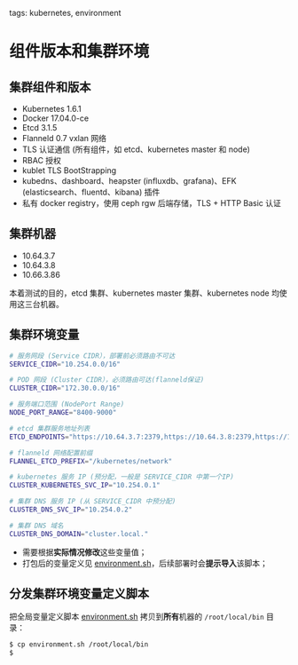 <!-- toc -->

tags: kubernetes, environment

# 组件版本和集群环境

## 集群组件和版本

+ Kubernetes 1.6.1
+ Docker  17.04.0-ce
+ Etcd 3.1.5
+ Flanneld 0.7 vxlan 网络
+ TLS 认证通信 (所有组件，如 etcd、kubernetes master 和 node)
+ RBAC 授权
+ kublet TLS BootStrapping
+ kubedns、dashboard、heapster (influxdb、grafana)、EFK (elasticsearch、fluentd、kibana) 插件
+ 私有 docker registry，使用 ceph rgw 后端存储，TLS + HTTP Basic 认证

## 集群机器

+ 10.64.3.7
+ 10.64.3.8
+ 10.66.3.86

本着测试的目的，etcd 集群、kubernetes master 集群、kubernetes node 均使用这三台机器。

## 集群环境变量

``` bash
# 服务网段 (Service CIDR），部署前必须路由不可达
SERVICE_CIDR="10.254.0.0/16"

# POD 网段 (Cluster CIDR），必须路由可达(flanneld保证)
CLUSTER_CIDR="172.30.0.0/16"

# 服务端口范围 (NodePort Range)
NODE_PORT_RANGE="8400-9000"

# etcd 集群服务地址列表
ETCD_ENDPOINTS="https://10.64.3.7:2379,https://10.64.3.8:2379,https://10.66.3.86:2379"

# flanneld 网络配置前缀
FLANNEL_ETCD_PREFIX="/kubernetes/network"

# kubernetes 服务 IP (预分配，一般是 SERVICE_CIDR 中第一个IP)
CLUSTER_KUBERNETES_SVC_IP="10.254.0.1"

# 集群 DNS 服务 IP (从 SERVICE_CIDR 中预分配)
CLUSTER_DNS_SVC_IP="10.254.0.2"

# 集群 DNS 域名
CLUSTER_DNS_DOMAIN="cluster.local."
```

+ 需要根据**实际情况修改**这些变量值；
+ 打包后的变量定义见 [environment.sh](https://github.com/opsnull/follow-me-install-kubernetes-cluster/blob/master/manifests/environment.sh)，后续部署时会**提示导入**该脚本；

## 分发集群环境变量定义脚本

把全局变量定义脚本 [environment.sh](https://github.com/opsnull/follow-me-install-kubernetes-cluster/blob/master/manifests/environment.sh) 拷贝到**所有**机器的 `/root/local/bin` 目录：

``` bash
$ cp environment.sh /root/local/bin
$
```